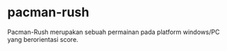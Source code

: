 # pacman-rush
Pacman-Rush merupakan sebuah permainan pada platform windows/PC yang berorientasi score.
